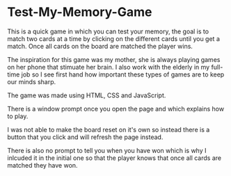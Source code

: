 # Test-My-Memory-Game
This is a quick game in which you can test your memory, the goal is to match two cards at a time by clicking on the different cards until you get a match.  Once all cards on the board are matched the player wins.

The inspiration for this game was my mother, she is always playing games on her phone that stimuate her brain.  I also work with the elderly in my full-time job so I see first hand how important these types of games are to keep our minds sharp.

The game was made using HTML, CSS and JavaScript.

There is a window prompt once you open the page and which explains how to play.  

I was not able to make the board reset on it's own so instead there is a button that you click and will refresh the page instead.

There is also no prompt to tell you when you have won which is why I inlcuded it in the initial one so that the player knows that once all cards are matched they have won.
